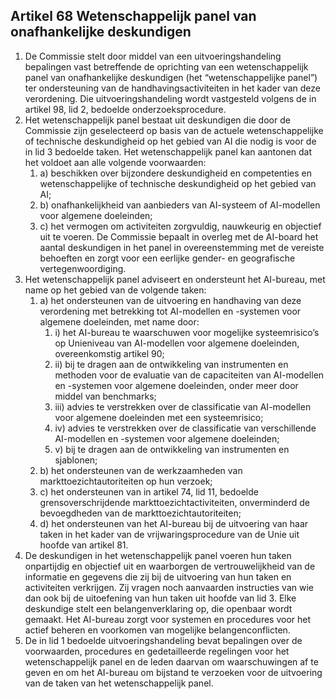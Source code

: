 ## Artikel 68 Wetenschappelijk panel van onafhankelijke deskundigen

1. De Commissie stelt door middel van een uitvoeringshandeling bepalingen vast betreffende de oprichting van een wetenschappelijk panel van onafhankelijke deskundigen (het “wetenschappelijke panel”) ter ondersteuning van de handhavingsactiviteiten in het kader van deze verordening. Die uitvoeringshandeling wordt vastgesteld volgens de in artikel 98, lid 2, bedoelde onderzoeksprocedure.
2. Het wetenschappelijk panel bestaat uit deskundigen die door de Commissie zijn geselecteerd op basis van de actuele wetenschappelijke of technische deskundigheid op het gebied van AI die nodig is voor de in lid 3 bedoelde taken. Het wetenschappelijk panel kan aantonen dat het voldoet aan alle volgende voorwaarden:
   1. a) beschikken over bijzondere deskundigheid en competenties en wetenschappelijke of technische deskundigheid op het gebied van AI;
   2. b) onafhankelijkheid van aanbieders van AI-systeem of AI-modellen voor algemene doeleinden;
   3. c) het vermogen om activiteiten zorgvuldig, nauwkeurig en objectief uit te voeren.
      De Commissie bepaalt in overleg met de AI-board het aantal deskundigen in het panel in overeenstemming met de vereiste behoeften en zorgt voor een eerlijke gender- en geografische vertegenwoordiging.
3. Het wetenschappelijk panel adviseert en ondersteunt het AI-bureau, met name op het gebied van de volgende taken:
   1. a) het ondersteunen van de uitvoering en handhaving van deze verordening met betrekking tot AI-modellen en -systemen voor algemene doeleinden, met name door:
      1. i) het AI-bureau te waarschuwen voor mogelijke systeemrisico’s op Unieniveau van AI-modellen voor algemene doeleinden, overeenkomstig artikel 90;
      2. ii) bij te dragen aan de ontwikkeling van instrumenten en methoden voor de evaluatie van de capaciteiten van AI-modellen en -systemen voor algemene doeleinden, onder meer door middel van benchmarks;
      3. iii) advies te verstrekken over de classificatie van AI-modellen voor algemene doeleinden met een systeemrisico;
      4. iv) advies te verstrekken over de classificatie van verschillende AI-modellen en -systemen voor algemene doeleinden;
      5. v) bij te dragen aan de ontwikkeling van instrumenten en sjablonen;
   2. b) het ondersteunen van de werkzaamheden van markttoezichtautoriteiten op hun verzoek;
   3. c) het ondersteunen van in artikel 74, lid 11, bedoelde grensoverschrijdende markttoezichtactiviteiten, onverminderd de bevoegdheden van de markttoezichtautoriteiten;
   4. d) het ondersteunen van het AI-bureau bij de uitvoering van haar taken in het kader van de vrijwaringsprocedure van de Unie uit hoofde van artikel 81.
4. De deskundigen in het wetenschappelijk panel voeren hun taken onpartijdig en objectief uit en waarborgen de vertrouwelijkheid van de informatie en gegevens die zij bij de uitvoering van hun taken en activiteiten verkrijgen. Zij vragen noch aanvaarden instructies van wie dan ook bij de uitoefening van hun taken uit hoofde van lid 3. Elke deskundige stelt een belangenverklaring op, die openbaar wordt gemaakt. Het AI-bureau zorgt voor systemen en procedures voor het actief beheren en voorkomen van mogelijke belangenconflicten.
5. De in lid 1 bedoelde uitvoeringshandeling bevat bepalingen over de voorwaarden, procedures en gedetailleerde regelingen voor het wetenschappelijk panel en de leden daarvan om waarschuwingen af te geven en om het AI-bureau om bijstand te verzoeken voor de uitvoering van de taken van het wetenschappelijk panel.
